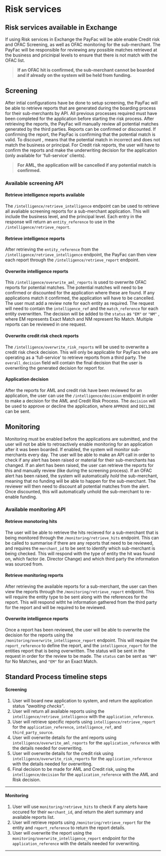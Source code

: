 # Risk services

## Risk services available in Exchange

If using Risk services in Exchange the PayFac will be able enable Credit risk and OFAC Screening, as well as OFAC monitoring for the sub-merchant. 
The PayFac will be responsible for reviewing any possible matches retrieved at the business and pricinipal levels to ensure that there is not match with the OFAC list. 

<!-- theme: danger -->
> **If an OFAC hit is confirmed, the sub-merchant cannot be boarded and if already on the system will be held from funding.**

 
## Screening

After intial configurations have be done to setup screening, the PayFac will be able to retrieve reports that are generated during the boarding process for their sub-merchants by API. All previous processes required must have been completed for the application before starting the risk process. 
After retrieving the reports, the PayFac will manually review all potential matches generated by the third parties. Reports can be confirmed or discounted.
If confirming the report, the PayFac is confirming that the potential match is valid. To discount , means that the potential match in incorrect and does not match the business or principal. For Credit risk reports, the user will have to confirm the reports and make the underwriting decision for the application (only available for 'full-service' clients). 

<!-- theme: danger -->
> **For AML, the application will be cancelled if any potential match is confirmed.** 

### Available screening API

#### Retrieve intelligence reports available

The `/intelligence/retrieve_intelligence` endpoint can be used to retrieve all avaliable screening reports for a sub-merchant application. This will include the business level, and the principal level. Each entry in the response will return an `entity_reference` to use in the `/intelligence/retrieve_report`.

#### Retrieve intelligence reports

After retrieving the `entity_reference` from  the `/intelligence/retrieve_intelligence` endpoint, the PayFac can then view each report through the `/intelligence/retrieve_report` endpoint.

#### Overwrite intelligence reports

This `/intelligence/overwrite_aml_reports` is used to overwrite OFAC reports for potential matches. The potential matches will need to be confirmed or discounted for the application where these are found. If any applications match it confirmed, the application will have to be cancelled. The user must add a review note for each entity as required. The request will need to contain the `intelligence_ref` and the `match_reference` for each entity overwritten. The decision will be added to the `status` as `"EM"` or `"NM"` , where EM represents Exact Match and NM represent No Match. Multiple reports can be reviewed in one request.

#### Overwrite credit risk check reports

The `/intelligence/overwrite_risk_reports` will be used to overwrite a credit risk check decision. This will only be applicable for PayFacs who are operating as a 'full-service' to retrieve reports from a third party. The `overall_decision` field will contain the final decision that the user is overwriting the generated decision for report for.

#### Application decision

After the reports for AML and credit risk have been reviewed for an application, the user can use the `/intelligence/decision` endpoint in order to make a decision for the AML and Credit Risk Process. The `decision` will be used to approve or decline the application, where `APPROVE` and `DECLINE` can be sent.

## Monitoring

Monitoring must be enabled before the applications are submitted, and the user will not be able to retroactively enable monitoring for an application after it was been boarded. If enabled, the system will monitor sub-merchants every day. The user will be able to make an API call in  order to check if any alert has been raised or material for their sub-merchants has changed. If an alert has been raised, the user can retrieve the reports for this and manually review (like during the screening process).
If an OFAC alert has been raised, the system will automatically *hold* the sub-merchant, meaning that no funding will be able to happen for the sub-merchant. The reviewer will then need to discount all potential matches from the alert. Once discounted, this will automatically unhold the sub-merchant to re-enable funding.

### Available monitoring API

#### Retrieve monotoring hits

The user will be able to retrieve the hits recieved for a sub-merchant that is being monitored through the `/monitoring/retrieve_hits` endpoint. This can be called to summarise if there are any reports that need to be reviewed, and requires the `merchant_id` to be sent to identify which sub-merchant is being checked. This will respond with the type of entity the hit was found on, which factor (ie. Director Change) and which third party the information was sourced from.

#### Retrieve monitoring reports

After retrieving the available reports for a sub-merchant, the user can then view the reports through the `/monitoring/retrieve_report` endpoint. This will require the entity type to be sent along with the references for the report. This will respond witht he information gathered from the third party for the report and will be required to be reviewed.

#### Overwrite intelligence reports

Once a report has been reviewed, the user will be able to overwrite the decision for the reports using the `/monitoring/overwrite_intelligence_report` endpoint.
This will require the `report_reference` to define the report, and the `intelligence_report` for the entities report that is being overwritten. The status will be sent in the request in order for the review to be made. The `status` can be sent as `"NM"` for No Matches, and `"EM"` for an Exact Match.

## Standard Process timeline steps


<!--
type: tab
titles: Screening steps, Monitoring Steps
-->

#### Screening

1. User will board new application to system, and return the application status *"awaiting checks"*.
2. User will return all available reports using the `intelligence/retrieve_intelligence` with the `application_reference`.
3. User will retrieve specific reports using `intelligence/retrieve_report` for the `application_reference`, `intelligence_ref`, and `third_party_source`.
4. User will overwrite details for the aml reports using `intelligence/overwrite_aml_reports` for the `application_reference` with the details needed for overwriting.
5. User will overwrite details for the credit risk using `intelligence/overwrite_risk_reports` for the `application_reference` with the details needed for overwriting.
6. Final decision to be made for AML and Credit risk, using the `intelligence/decision` for the `application_reference` with the AML and Risk decision.

---

<!-- type: tab -->

#### Monitoring

1. User will use `monitoring/retrieve_hits` to check if any alerts have occured for their `merchant_id`, and return the alert summary and available reports list.
2. User will retrieve reports using `/monitoring/retrieve_report` for the entity and `report_reference` to return the report details.
3. User will overwrite the report using the `monitoring/overwrite_intelligence_report` endpoint for the `application_reference` with the details needed for overwriting.

<!-- type: tab-end -->

---
